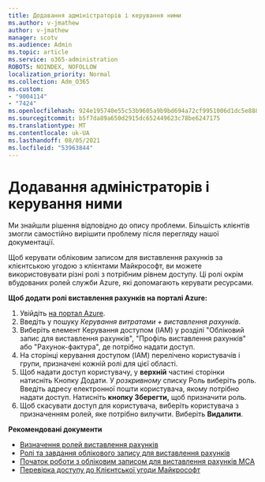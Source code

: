 ```yaml
---
title: Додавання адміністраторів і керування ними
ms.author: v-jmathew
author: v-jmathew
manager: scotv
ms.audience: Admin
ms.topic: article
ms.service: o365-administration
ROBOTS: NOINDEX, NOFOLLOW
localization_priority: Normal
ms.collection: Adm_O365
ms.custom:
- "9004114"
- "7424"
ms.openlocfilehash: 924e195740e55c53b9605a9b9bd694a72cf9951006d1dc5e888023cd6e3f9d45
ms.sourcegitcommit: b5f7da89a650d2915dc652449623c78be6247175
ms.translationtype: MT
ms.contentlocale: uk-UA
ms.lasthandoff: 08/05/2021
ms.locfileid: "53963844"
---
```

# <a name="how-to-add-and-manage-admins"></a>Додавання адміністраторів і керування ними

Ми знайшли рішення відповідно до опису проблеми. Більшість клієнтів змогли самостійно вирішити проблему після перегляду нашої документації.

Щоб керувати обліковим записом для виставлення рахунків за клієнтською угодою з клієнтами Майкрософт, ви можете використовувати різні ролі з потрібним рівнем доступу. Ці ролі окрім вбудованих ролей служби Azure, які допомагають керувати ресурсами.

**Щоб додати ролі виставлення рахунків на порталі Azure:**

1. Увійдіть [на портал Azure](https://portal.azure.com/).
2. Введіть у пошуку *Керування витратами + виставлення рахунків*.
3. Виберіть елемент Керування доступом (IAM) у розділі "Обліковий запис для виставлення рахунків", "Профіль виставлення рахунків" або "Рахунок-фактура", де потрібно надати доступ.
4. На сторінці керування доступом (IAM) перелічено користувачів і групи, призначені кожній ролі для цієї області.
5. Щоб надати доступ користувачу, у **верхній** частині сторінки натисніть Кнопку Додати. У *розкривному* списку Роль виберіть роль. Введіть адресу електронної пошти користувача, якому потрібно надати доступ. Натисніть **кнопку Зберегти,** щоб призначити роль.
6. Щоб скасувати доступ для користувача, виберіть користувача з призначенням ролей, яке потрібно вилучити. Виберіть **Видалити**.

**Рекомендовані документи**

- [Визначення ролей виставлення рахунків](https://docs.microsoft.com/azure/cost-management-billing/manage/understand-mca-roles)
- [Ролі та завдання облікового запису для виставлення рахунків](https://docs.microsoft.com/azure/cost-management-billing/manage/understand-mca-roles#billing-account-roles-and-tasks)
- [Початок роботи з обліковим записом для виставлення рахунків MCA](https://docs.microsoft.com/azure/cost-management-billing/understand/mca-overview)
- [Перевірка доступу до Клієнтської угоди Майкрософт](https://docs.microsoft.com/azure/cost-management-billing/manage/change-credit-card?WT.mc_id=Portal-Microsoft_Azure_Support%22%20%5Cl%20%22manage-credit-cards-for-a-microsoft-customer-agreement%22%20%5Ct%20%22_blank#check-the-type-of-your-account)
